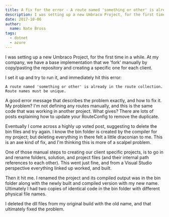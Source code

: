 ```yaml
---
title: A fix for the error - A route named 'something or other' is already in the route collection. Route names must be unique. 
description: I was setting up a new Umbraco Project, for the first time in a while. At my company, we have a base implementation that we 'fork' manually by copy/pasting the repository and creating a specific one for each client. 
date: 2017-10-06
author: 
  name: Nate Bross
tags: 
  - dotnet
  - azure
---
```

I was setting up a new Umbraco Project, for the first time in a while. At my company, we have a base implementation that we 'fork' manually by copy/pasting the repository and creating a specific one for each client.

I set it up and try to run it, and immediately hit this error:

    A route named 'something or other' is already in the route collection. Route names must be unique.

A good error message that describes the problem exactly, and how to fix it. My problem? I'm not defining any routes manually, and this is the same code that was working in another project. What gives? There are lots of posts explaining how to update your RouteConfig to remove the duplicate.

Eventually I come across a highly up voted post, suggesting to delete the bin files and try again. I know the bin folder is created by the compiler for my project; but deleting everything in there felt a little draconian to me. This is an axe kind of fix, and I'm thinking this is more of a scalpel problem.

One of those manual steps to creating our client specific projects, is to go in and rename folders, solution, and project files (and their internal path references to each other). This went just fine, and from a Visual Studio perspective everything linked up worked, and built.

Then it hit me. I renamed the project and its compiled output was in the bin folder along with the newly built and compiled version with my new name. Ultimately I had two copies of identical code in the bin folder with different physical file names.

I deleted the dll files from my original build with the old name, and that ultimately fixed the problem.
